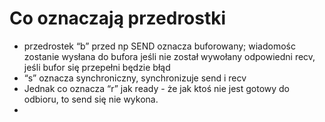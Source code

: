 # Co oznaczają przedrostki

* przedrostek “b” przed np SEND oznacza buforowany; wiadomośc zostanie wysłana do bufora jeśli nie został wywołany odpowiedni recv, jeśli bufor się przepełni będzie błąd
* “s” oznacza synchroniczny, synchronizuje send i recv
* Jednak co oznacza “r” jak ready - że jak ktoś nie jest gotowy do odbioru, to send się nie wykona. 
*